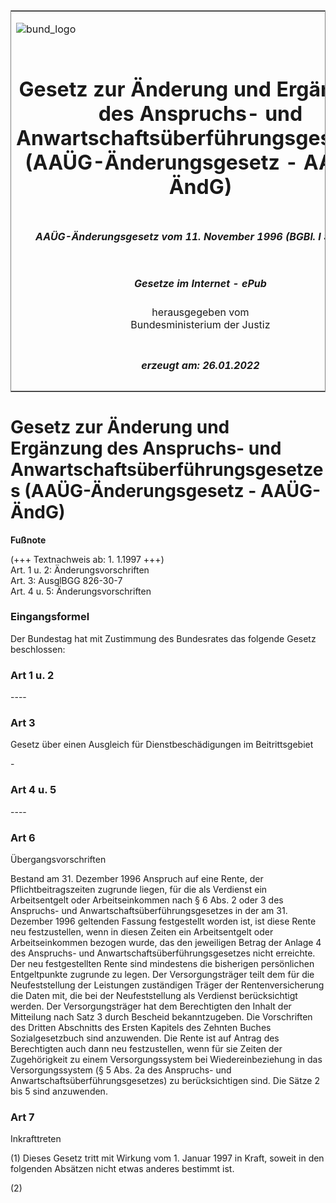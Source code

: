 <span id="DECKBLATT.html"></span>

<table border="0" frame="border" width="100%">

<tr valign="top">

<td align="left">

![bund\_logo](BfJ_2021_Web_de_de.gif)

</td>

<td align="right">

 

</td>

</tr>

<tr align="center" valign="middle">

<td colspan="2">

# Gesetz zur Änderung und Ergänzung des Anspruchs- und Anwartschaftsüberführungsgesetzes (AAÜG-Änderungsgesetz - AAÜG-ÄndG)

</td>

</tr>

<tr align="center" valign="middle">

<td colspan="2">

##### AAÜG-Änderungsgesetz vom 11. November 1996 (BGBl. I S. 1674)

</td>

</tr>

<tr align="center" valign="middle">

<td colspan="2">

  
  

##### Gesetze im Internet - ePub  
  
herausgegeben vom  
Bundesministerium der Justiz

</td>

</tr>

<tr align="center" valign="bottom">

<td colspan="2">

  
  

##### erzeugt am: 26.01.2022

</td>

</tr>

</table>

<span id="BJNR167400996.html"></span>

# Gesetz zur Änderung und Ergänzung des Anspruchs- und Anwartschaftsüberführungsgesetzes (AAÜG-Änderungsgesetz - AAÜG-ÄndG)

<div>

  
**Fußnote**

<div class="jnhtml">

<div>

<div class="jurAbsatz">

(+++ Textnachweis ab: 1. 1.1997 +++)  
Art. 1 u. 2: Änderungsvorschriften  
Art. 3: AusglBGG 826-30-7  
Art. 4 u. 5: Änderungsvorschriften

</div>

</div>

</div>

</div>

<span id="BJNR167400996BJNE000100310.html"></span>

### Eingangsformel  

<div>

<div class="jnhtml">

<div>

<div class="jurAbsatz">

Der Bundestag hat mit Zustimmung des Bundesrates das folgende Gesetz
beschlossen:

</div>

</div>

</div>

</div>

<span id="BJNR167400996BJNE000200310.html"></span>

### Art 1 u. 2  
\----

<span id="BJNR167400996BJNE000300310.html"></span>

### Art 3  
Gesetz über einen Ausgleich für Dienstbeschädigungen im Beitrittsgebiet

<div>

<div class="jnhtml">

<div>

<div class="jurAbsatz">

\-

</div>

</div>

</div>

</div>

<span id="BJNR167400996BJNE000400310.html"></span>

### Art 4 u. 5  
\----

<span id="BJNR167400996BJNE000500310.html"></span>

### Art 6  
Übergangsvorschriften

<div>

<div class="jnhtml">

<div>

<div class="jurAbsatz">

Bestand am 31. Dezember 1996 Anspruch auf eine Rente, der
Pflichtbeitragszeiten zugrunde liegen, für die als Verdienst ein
Arbeitsentgelt oder Arbeitseinkommen nach § 6 Abs. 2 oder 3 des
Anspruchs- und Anwartschaftsüberführungsgesetzes in der am 31. Dezember
1996 geltenden Fassung festgestellt worden ist, ist diese Rente neu
festzustellen, wenn in diesen Zeiten ein Arbeitsentgelt oder
Arbeitseinkommen bezogen wurde, das den jeweiligen Betrag der Anlage 4
des Anspruchs- und Anwartschaftsüberführungsgesetzes nicht erreichte.
Der neu festgestellten Rente sind mindestens die bisherigen persönlichen
Entgeltpunkte zugrunde zu legen. Der Versorgungsträger teilt dem für die
Neufeststellung der Leistungen zuständigen Träger der Rentenversicherung
die Daten mit, die bei der Neufeststellung als Verdienst berücksichtigt
werden. Der Versorgungsträger hat dem Berechtigten den Inhalt der
Mitteilung nach Satz 3 durch Bescheid bekanntzugeben. Die Vorschriften
des Dritten Abschnitts des Ersten Kapitels des Zehnten Buches
Sozialgesetzbuch sind anzuwenden. Die Rente ist auf Antrag des
Berechtigten auch dann neu festzustellen, wenn für sie Zeiten der
Zugehörigkeit zu einem Versorgungssystem bei Wiedereinbeziehung in das
Versorgungssystem (§ 5 Abs. 2a des Anspruchs- und
Anwartschaftsüberführungsgesetzes) zu berücksichtigen sind. Die Sätze
2 bis 5 sind anzuwenden.

</div>

</div>

</div>

</div>

<span id="BJNR167400996BJNE000600310.html"></span>

### Art 7  
Inkrafttreten

<div>

<div class="jnhtml">

<div>

<div class="jurAbsatz">

(1) Dieses Gesetz tritt mit Wirkung vom 1. Januar 1997 in Kraft, soweit
in den folgenden Absätzen nicht etwas anderes bestimmt ist.

</div>

<div class="jurAbsatz">

(2)

</div>

</div>

</div>

</div>
